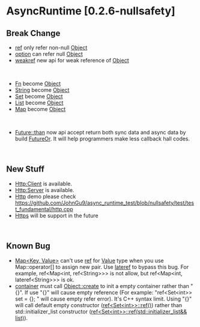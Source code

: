 # AsyncRuntime [0.2.6-nullsafety]

## Break Change
- [ref](include/async_runtime/basic/ref.h) only refer non-null [Object](include/async_runtime/object.h)
- [option](include/async_runtime/basic/ref.h) can refer null [Object](include/async_runtime/object.h)
- [weakref](include/async_runtime/basic/ref.h) new api for weak reference of [Object](include/async_runtime/object.h)

<br/>

- [Fn](include/async_runtime/basic/string.h) become [Object](include/async_runtime/object.h)
- [String](include/async_runtime/basic/string.h) become [Object](include/async_runtime/object.h)
- [Set](include/async_runtime/basic/container/set.h) become [Object](include/async_runtime/object.h)
- [List](include/async_runtime/basic/container/list.h) become [Object](include/async_runtime/object.h)
- [Map](include/async_runtime/basic/container/map.h) become [Object](include/async_runtime/object.h)

<br/>

- [Future::than](include/async_runtime/fundamental/async/future.h) now api accept return both sync data and async data by build [FutureOr](include/async_runtime/fundamental/async/future.h). It will help programmers make less callback hall codes. 

<br/>

## New Stuff
- [Http:Client](include/async_runtime/fundamental/http.h) is available. 
- [Http:Server](include/async_runtime/fundamental/http.h) is available. 
- [Http](include/async_runtime/fundamental/http.h) demo please check https://github.com/JohnGu9/async_runtime_test/blob/nullsafety/test/test_fundamental/http.cpp
- [Https]() will be support in the future

<br/>

## Known Bug
- [Map<Key, Value>](include/async_runtime/basic/container/map.h) can't use [ref](include/async_runtime/basic/ref.h) for [Value]() type when you use Map::operator[] to assign new pair. Use [lateref](include/async_runtime/basic/ref.h) to bypass this bug. For example, ref<Map\<int, ref\<String>>> is not allow, but ref<Map\<int, lateref\<String>>> is ok. 
- [container](include/async_runtime/basic/container.h) must call [Object::create](include/async_runtime/object.h) to init a empty container rather than "{}". If use "{}" will cause empty reference (For example: "ref<Set\<int>> set = {}; " will cause empty refer error). It's C++ syntax limit. Using "{}" will call default empty constructor ([ref<Set\<int>>::ref()]()) rather than std::initializer_list constructor ([ref<Set\<int>>::ref(std::initializer_list<T>&& list)]()). 